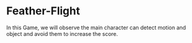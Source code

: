 # Feather-Flight
In this Game, we will observe the main character can detect motion and object and avoid them to increase the score. 

